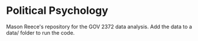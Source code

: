 # Political Psychology
Mason Reece's repository for the GOV 2372 data analysis. Add the data to a data/ folder to run the code.

